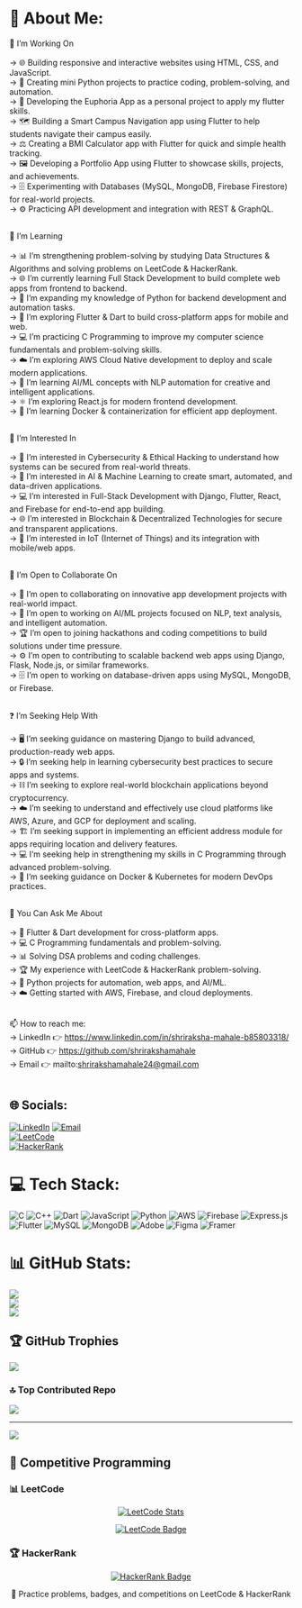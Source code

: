 # 💫 About Me:
🚀 I’m Working On<br><br>
→ 🌐 Building responsive and interactive websites using HTML, CSS, and JavaScript.<br>
→ 🐍 Creating mini Python projects to practice coding, problem-solving, and automation.<br>
→ 📱 Developing the Euphoria App as a personal project to apply my flutter skills.<br>
→ 🗺️ Building a Smart Campus Navigation app using Flutter to help students navigate their campus easily.<br>
→ ⚖️ Creating a BMI Calculator app with Flutter for quick and simple health tracking.<br>
→ 🖼️ Developing a Portfolio App using Flutter to showcase skills, projects, and achievements.<br>
→ 🗄️ Experimenting with Databases (MySQL, MongoDB, Firebase Firestore) for real-world projects.<br>
→ ⚙️ Practicing API development and integration with REST & GraphQL.<br><br>

📘 I’m Learning<br><br>
→ 📊 I’m strengthening problem-solving by studying Data Structures & Algorithms and solving problems on LeetCode & HackerRank.<br>
→ 🌐 I’m currently learning Full Stack Development to build complete web apps from frontend to backend.<br>
→ 🐍 I’m expanding my knowledge of Python for backend development and automation tasks.<br>
→ 📱 I’m exploring Flutter & Dart to build cross-platform apps for mobile and web.<br>
→ 💻 I’m practicing C Programming to improve my computer science fundamentals and problem-solving skills.<br>
→ ☁️ I’m exploring AWS Cloud Native development to deploy and scale modern applications.<br>
→ 🤖 I’m learning AI/ML concepts with NLP automation for creative and intelligent applications.<br>
→ ⚛️ I’m exploring React.js for modern frontend development.<br>
→ 🐳 I’m learning Docker & containerization for efficient app deployment.<br><br>

👀 I’m Interested In<br><br>
→ 🔐 I’m interested in Cybersecurity & Ethical Hacking to understand how systems can be secured from real-world threats.<br>
→ 🤖 I’m interested in AI & Machine Learning to create smart, automated, and data-driven applications.<br>
→ 💻 I’m interested in Full-Stack Development with Django, Flutter, React, and Firebase for end-to-end app building.<br>
→ 🌐 I’m interested in Blockchain & Decentralized Technologies for secure and transparent applications.<br>
→ 📡 I’m interested in IoT (Internet of Things) and its integration with mobile/web apps.<br><br>

🤝 I’m Open to Collaborate On<br><br>
→ 📱 I’m open to collaborating on innovative app development projects with real-world impact.<br>
→ 🤖 I’m open to working on AI/ML projects focused on NLP, text analysis, and intelligent automation.<br>
→ 🏆 I’m open to joining hackathons and coding competitions to build solutions under time pressure.<br>
→ ⚙️ I’m open to contributing to scalable backend web apps using Django, Flask, Node.js, or similar frameworks.<br>
→ 🗄️ I’m open to working on database-driven apps using MySQL, MongoDB, or Firebase.<br><br>

❓ I’m Seeking Help With<br><br>
→ 🖥️ I’m seeking guidance on mastering Django to build advanced, production-ready web apps.<br>
→ 🔒 I’m seeking help in learning cybersecurity best practices to secure apps and systems.<br>
→ ⛓️ I’m seeking to explore real-world blockchain applications beyond cryptocurrency.<br>
→ ☁️ I’m seeking to understand and effectively use cloud platforms like AWS, Azure, and GCP for deployment and scaling.<br>
→ 🏗️ I’m seeking support in implementing an efficient address module for apps requiring location and delivery features.<br>
→ 💻 I’m seeking help in strengthening my skills in C Programming through advanced problem-solving.<br>
→ 🐳 I’m seeking guidance on Docker & Kubernetes for modern DevOps practices.<br><br>

💬 You Can Ask Me About<br><br>
→ 📱 Flutter & Dart development for cross-platform apps.<br>
→ 💻 C Programming fundamentals and problem-solving.<br>
→ 📊 Solving DSA problems and coding challenges.<br>
→ 🏆 My experience with LeetCode & HackerRank problem-solving.<br>
→ 🐍 Python projects for automation, web apps, and AI/ML.<br>
→ ☁️ Getting started with AWS, Firebase, and cloud deployments.<br><br>

📫 How to reach me:<br>
→ LinkedIn 👉 https://www.linkedin.com/in/shriraksha-mahale-b85803318/<br>
→ GitHub 👉 https://github.com/shrirakshamahale<br>
→ Email 👉 mailto:shrirakshamahale24@gmail.com<br><br>

## 🌐 Socials:
[![LinkedIn](https://img.shields.io/badge/LinkedIn-%230077B5.svg?logo=linkedin&logoColor=white)](https://www.linkedin.com/in/shriraksha-mahale-b85803318/) 
[![Email](https://img.shields.io/badge/Email-D14836?logo=gmail&logoColor=white)](mailto:shrirakshamahale24@gmail.com)  
[![LeetCode](https://img.shields.io/badge/LeetCode-FFA116?style=for-the-badge&logo=LeetCode&logoColor=white)](https://leetcode.com/shrirakshamahale/)  
[![HackerRank](https://img.shields.io/badge/HackerRank-2EC866?style=for-the-badge&logo=HackerRank&logoColor=white)](https://www.hackerrank.com/shrirakshamahale)  

# 💻 Tech Stack:
![C](https://img.shields.io/badge/c-%2300599C.svg?style=flat-square&logo=c&logoColor=white) 
![C++](https://img.shields.io/badge/c++-%2300599C.svg?style=flat-square&logo=c%2B%2B&logoColor=white) 
![Dart](https://img.shields.io/badge/dart-%230175C2.svg?style=flat-square&logo=dart&logoColor=white) 
![JavaScript](https://img.shields.io/badge/javascript-%23323330.svg?style=flat-square&logo=javascript&logoColor=%23F7DF1E) 
![Python](https://img.shields.io/badge/python-3670A0?style=flat-square&logo=python&logoColor=ffdd54) 
![AWS](https://img.shields.io/badge/AWS-%23FF9900.svg?style=flat-square&logo=amazon-aws&logoColor=white) 
![Firebase](https://img.shields.io/badge/firebase-%23039BE5.svg?style=flat-square&logo=firebase) 
![Express.js](https://img.shields.io/badge/express.js-%23404d59.svg?style=flat-square&logo=express&logoColor=%2361DAFB) 
![Flutter](https://img.shields.io/badge/Flutter-%2302569B.svg?style=flat-square&logo=Flutter&logoColor=white) 
![MySQL](https://img.shields.io/badge/mysql-4479A1.svg?style=flat-square&logo=mysql&logoColor=white) 
![MongoDB](https://img.shields.io/badge/MongoDB-%234ea94b.svg?style=flat-square&logo=mongodb&logoColor=white) 
![Adobe](https://img.shields.io/badge/adobe-%23FF0000.svg?style=flat-square&logo=adobe&logoColor=white) 
![Figma](https://img.shields.io/badge/figma-%23F24E1E.svg?style=flat-square&logo=figma&logoColor=white) 
![Framer](https://img.shields.io/badge/Framer-black?style=flat-square&logo=framer&logoColor=blue)

# 📊 GitHub Stats:
![](https://github-readme-stats.vercel.app/api?username=shrirakshamahale&theme=dark&hide_border=false&include_all_commits=false&count_private=false)<br/>
![](https://nirzak-streak-stats.vercel.app/?user=shrirakshamahale&theme=dark&hide_border=false)<br/>
![](https://github-readme-stats.vercel.app/api/top-langs/?username=shrirakshamahale&theme=dark&hide_border=false&include_all_commits=false&count_private=false&layout=compact)

## 🏆 GitHub Trophies
![](https://github-profile-trophy.vercel.app/?username=shrirakshamahale&theme=radical&no-frame=false&no-bg=false&margin-w=4)

### 🔝 Top Contributed Repo
![](https://github-contributor-stats.vercel.app/api?username=shrirakshamahale&limit=5&theme=dark&combine_all_yearly_contributions=true)

---
[![](https://visitcount.itsvg.in/api?id=shrirakshamahale&icon=0&color=0)](https://visitcount.itsvg.in)


## 🏹 Competitive Programming

### 📊 LeetCode
<p align="center">
  <a href="https://leetcode.com/u/shriraksha_mahale823/">
    <img alt="LeetCode Stats" src="https://leetcard.jacoblin.cool/shriraksha_mahale823?theme=dark&font=Nunito&ext=heatmap"/>
  </a>
</p>
<p align="center">
  <a href="https://leetcode.com/u/shriraksha_mahale823/">
    <img alt="LeetCode Badge" src="https://img.shields.io/badge/LeetCode-FFA116?style=for-the-badge&logo=LeetCode&logoColor=white"/>
  </a>
</p>

### 🏆 HackerRank
<p align="center">
  <a href="https://www.hackerrank.com/profile/shrirakshamahal1">
    <img alt="HackerRank Badge" src="https://img.shields.io/badge/HackerRank-2EC866?style=for-the-badge&logo=HackerRank&logoColor=white"/>
  </a>
</p>

<p align="center">
  🔹 Practice problems, badges, and competitions on LeetCode & HackerRank
</p>
